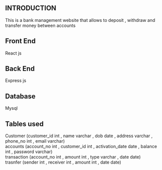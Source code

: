 
## INTRODUCTION

This is a bank management website that allows to deposit , withdraw and transfer money between accounts

## Front End

React js

## Back End

Express js

## Database

Mysql

## Tables used

Customer (customer_id int , name varchar , dob date , address varchar , phone_no int , email varchar)<br />
accounts (account_no int , customer_id int , activation_date date , balance int , password varchar)<br />
transaction (account_no int , amount int , type varchar , date date)<br />
trasnfer (sender int , receiver int , amount int , date date)<br />


